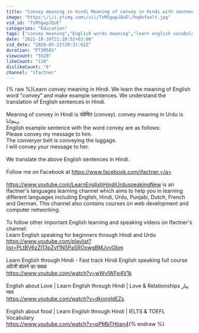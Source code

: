 ```yaml
---
title: "Convey meaning in Hindi Meaning of convey in Hindi with sentences and translation in Urdu Hindi"
image: "https:\/\/i.ytimg.com\/vi\/TsMSgwpJQuE\/hqdefault.jpg"
vid_id: "TsMSgwpJQuE"
categories: "Education"
tags: ["convey meaning","English words meaning","learn english vocabulary"]
date: "2021-10-20T21:18:52+03:00"
vid_date: "2020-05-21T20:31:02Z"
duration: "PT3M58S"
viewcount: "5520"
likeCount: "110"
dislikeCount: "6"
channel: "ifactner"
---
```

{% raw %}Learn convey meaning in Hindi. We learn the meaning of English word &quot;convey&quot; and make example sentences. We understand the translation of English sentences in Hindi.<br /><br />Meaning of convey in Hindi is संप्रेषित (convey). convey meaning in Urdu is پہنچانا.<br />English example sentence with the word convey are as follows:<br />Please convey my message to him.<br />The converyer belt is conveying the luggage.<br />I will convey your message to her.<br /><br />We translate the above English sentences in Hindi.<br /><br />Follow me on Facebook at <a rel="nofollow" target="blank" href="https://www.facebook.com/ifactner.">https://www.facebook.com/ifactner.</a><br /><br /><a rel="nofollow" target="blank" href="https://www.youtube.com/LearnEnglishHindiUrduspeakingNew">https://www.youtube.com/LearnEnglishHindiUrduspeakingNew</a> is an Ifactner's languages learning channel which aims to help you in learning different languages including English, Hindi, Urdu, Punjabi, Dutch, French and German. This channel also contains courses on web development and computer networking.<br /><br />To follow other important English learning and speaking videos on Ifactner's channel:<br />Learn English speaking for beginners through Hindi and Urdu<br /><a rel="nofollow" target="blank" href="https://www.youtube.com/playlist?list=PLtBV6zZI13pZvf1N5PaSROxwgBMJvvGbm">https://www.youtube.com/playlist?list=PLtBV6zZI13pZvf1N5PaSROxwgBMJvvGbm</a><br /><br />Learn English through Hindi - Fast track Hindi English speaking full course अंग्रेजी बोलने का सबक<br /><a rel="nofollow" target="blank" href="https://www.youtube.com/watch?v=wWvlWFp4V1k">https://www.youtube.com/watch?v=wWvlWFp4V1k</a><br /><br />English about Love | Learn English through Hindi | Love &amp; Relationships پیار प्यार<br /><a rel="nofollow" target="blank" href="https://www.youtube.com/watch?v=dkiorqldEZs">https://www.youtube.com/watch?v=dkiorqldEZs</a><br /><br />English about food | Learn English through Hindi | IELTS &amp; TOEFL Vocabulary<br /><a rel="nofollow" target="blank" href="https://www.youtube.com/watch?v=pPMbTHtian4">https://www.youtube.com/watch?v=pPMbTHtian4</a>{% endraw %}

